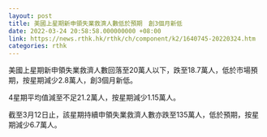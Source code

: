 ```yaml
---
layout: post
title: 美國上星期新申領失業救濟人數低於預期　創3個月新低
date: 2022-03-24 20:58:58.000000000 +08:00
link: https://news.rthk.hk/rthk/ch/component/k2/1640745-20220324.htm
categories: rthk
---
```


美國上星期新申領失業救濟人數回落至20萬人以下，跌至18.7萬人，低於市場預期，按星期減少2.8萬人，創3個月新低。

4星期平均值減至不足21.2萬人，按星期減少1.15萬人。

截至3月12日止，該星期持續申領失業救濟人數亦跌至135萬人，低於預期，按星期減少6.7萬人。
